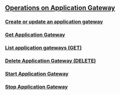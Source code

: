 ## [Operations on Application Gateway](operations-on-application-gateway.md)
### [Create or update an application gateway](create-or-update-an-application-gateway.md)
### [Get Application Gateway](get-application-gateway.md)
### [List application gateways (GET)](list-application-gateways--get-.md)
### [Delete Application Gateway (DELETE)](delete-application-gateway--delete-.md)
### [Start Application Gateway](start-application-gateway.md)
### [Stop Application Gateway](stop-application-gateway.md)
